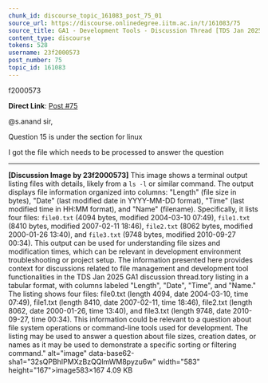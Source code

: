 ```yaml
---
chunk_id: discourse_topic_161083_post_75_01
source_url: https://discourse.onlinedegree.iitm.ac.in/t/161083/75
source_title: GA1 - Development Tools - Discussion Thread [TDS Jan 2025]
content_type: discourse
tokens: 528
username: 23f2000573
post_number: 75
topic_id: 161083
---
```


f2000573

**Direct Link**: [Post #75](https://discourse.onlinedegree.iitm.ac.in/t/161083/75)

@s.anand sir,

Question 15 is under the section for linux

I got the file which needs to be processed to answer the question

---

**[Discussion Image by 23f2000573]** This image shows a terminal output listing files with details, likely from a `ls -l` or similar command. The output displays file information organized into columns: "Length" (file size in bytes), "Date" (last modified date in YYYY-MM-DD format), "Time" (last modified time in HH:MM format), and "Name" (filename). Specifically, it lists four files: `file0.txt` (4094 bytes, modified 2004-03-10 07:49), `file1.txt` (8410 bytes, modified 2007-02-11 18:46), `file2.txt` (8062 bytes, modified 2000-01-26 13:40), and `file3.txt` (9748 bytes, modified 2010-09-27 00:34). This output can be used for understanding file sizes and modification times, which can be relevant in development environment troubleshooting or project setup. The information presented here provides context for discussions related to file management and development tool functionalities in the TDS Jan 2025 GA1 discussion thread.tory listing in a tabular format, with columns labeled "Length", "Date", "Time", and "Name." The listing shows four files: file0.txt (length 4094, date 2004-03-10, time 07:49), file1.txt (length 8410, date 2007-02-11, time 18:46), file2.txt (length 8062, date 2000-01-26, time 13:40), and file3.txt (length 9748, date 2010-09-27, time 00:34). This information could be relevant to a question about file system operations or command-line tools used for development. The listing may be used to answer a question about file sizes, creation dates, or names as it may be used to demonstrate a specific sorting or filtering command." alt="image" data-base62-sha1="32sQPBhIPMXzBzQQlmWM8pyzu6w" width="583" height="167">image583×167 4.09 KB
